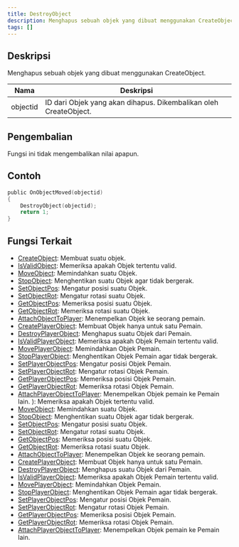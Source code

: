 ```yaml
---
title: DestroyObject
description: Menghapus sebuah objek yang dibuat menggunakan CreateObject.
tags: []
---
```


## Deskripsi

Menghapus sebuah objek yang dibuat menggunakan CreateObject.

| Nama     | Deskripsi                                                      |
| -------- | ---------------------------------------------------------------- |
| objectid | ID dari Objek yang akan dihapus. Dikembalikan oleh CreateObject. |

## Pengembalian

Fungsi ini tidak mengembalikan nilai apapun.

## Contoh

```c
public OnObjectMoved(objectid)
{
    DestroyObject(objectid);
    return 1;
}
```

## Fungsi Terkait

- [CreateObject](CreateObject): Membuat suatu objek.
- [IsValidObject](IsValidObject): Memeriksa apakah Objek tertentu valid.
- [MoveObject](MoveObject): Memindahkan suatu Objek.
- [StopObject](StopObject): Menghentikan suatu Objek agar tidak bergerak.
- [SetObjectPos](SetObjectPos): Mengatur posisi suatu Objek.
- [SetObjectRot](SetObjectRot): Mengatur rotasi suatu Objek.
- [GetObjectPos](GetObjectPos): Memeriksa posisi suatu Objek.
- [GetObjectRot](GetObjectRot): Memeriksa rotasi suatu Objek.
- [AttachObjectToPlayer](AttachObjectToPlayer): Menempelkan Objek ke seorang pemain.
- [CreatePlayerObject](CreatePlayerObject): Membuat Objek hanya untuk satu Pemain.
- [DestroyPlayerObject](DestroyPlayerObject): Menghapus suatu Objek dari Pemain.
- [IsValidPlayerObject](IsValidPlayerObject): Memeriksa apakah Objek Pemain tertentu valid.
- [MovePlayerObject](MovePlayerObject): Memindahkan Objek Pemain.
- [StopPlayerObject](StopPlayerObject): Menghentikan Objek Pemain agar tidak bergerak.
- [SetPlayerObjectPos](SetPlayerObjectPos): Mengatur posisi Objek Pemain.
- [SetPlayerObjectRot](SetPlayerObjectRot): Mengatur rotasi Objek Pemain.
- [GetPlayerObjectPos](GetPlayerObjectPos): Memeriksa posisi Objek Pemain.
- [GetPlayerObjectRot](GetPlayerObjectRot): Memeriksa rotasi Objek Pemain.
- [AttachPlayerObjectToPlayer](AttachPlayerObjectToPlayer): Menempelkan Objek pemain ke Pemain lain.
): Memeriksa apakah Objek tertentu valid.
- [MoveObject](MoveObject): Memindahkan suatu Objek.
- [StopObject](StopObject): Menghentikan suatu Objek agar tidak bergerak.
- [SetObjectPos](SetObjectPos): Mengatur posisi suatu Objek.
- [SetObjectRot](SetObjectRot): Mengatur rotasi suatu Objek.
- [GetObjectPos](GetObjectPos): Memeriksa posisi suatu Objek.
- [GetObjectRot](GetObjectRot): Memeriksa rotasi suatu Objek.
- [AttachObjectToPlayer](AttachObjectToPlayer): Menempelkan Objek ke seorang pemain.
- [CreatePlayerObject](CreatePlayerObject): Membuat Objek hanya untuk satu Pemain.
- [DestroyPlayerObject](DestroyPlayerObject): Menghapus suatu Objek dari Pemain.
- [IsValidPlayerObject](IsValidPlayerObject): Memeriksa apakah Objek Pemain tertentu valid.
- [MovePlayerObject](MovePlayerObject): Memindahkan Objek Pemain.
- [StopPlayerObject](StopPlayerObject): Menghentikan Objek Pemain agar tidak bergerak.
- [SetPlayerObjectPos](SetPlayerObjectPos): Mengatur posisi Objek Pemain.
- [SetPlayerObjectRot](SetPlayerObjectRot): Mengatur rotasi Objek Pemain.
- [GetPlayerObjectPos](GetPlayerObjectPos): Memeriksa posisi Objek Pemain.
- [GetPlayerObjectRot](GetPlayerObjectRot): Memeriksa rotasi Objek Pemain.
- [AttachPlayerObjectToPlayer](AttachPlayerObjectToPlayer): Menempelkan Objek pemain ke Pemain lain.
